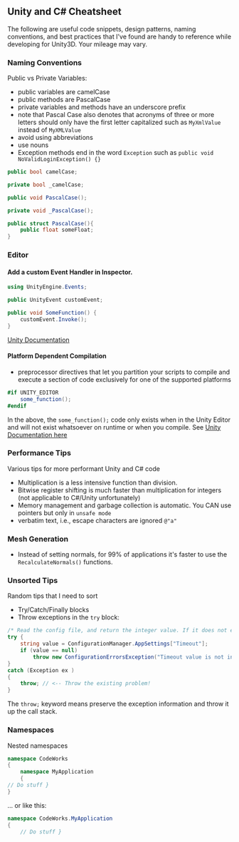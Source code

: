 ## Unity and C# Cheatsheet
The following are useful code snippets, design patterns, naming conventions, and best practices that I've found are handy to reference while developing for Unity3D. Your mileage may vary.

### Naming Conventions

Public vs Private Variables:
+ public variables are camelCase
+ public methods are PascalCase
+ private variables and methods have an underscore prefix
+ note that Pascal Case also denotes that acronyms of three or more letters should only have the first letter capitalized such as `MyXmlValue` instead of `MyXMLValue`
+ avoid using abbreviations
+ use nouns
+ Exception methods end in the word `Exception` such as `public void NoValidLoginException() {}`

```c#
public bool camelCase;

private bool _camelCase;

public void PascalCase();

private void _PascalCase();

public struct PascalCase(){
	public float someFloat;
}
```

### Editor

#### Add a custom Event Handler in Inspector.
```c#
using UnityEngine.Events;

public UnityEvent customEvent;

public void SomeFunction() {
	customEvent.Invoke();
}
```
[Unity Documentation](https://docs.unity3d.com/Manual/UnityEvents.html)

#### Platform Dependent Compilation
+ preprocessor directives that let you partition your scripts to compile and execute a section of code exclusively for one of the supported platforms

```c#
#if UNITY_EDITOR
	some_function();
#endif
```
In the above, the `some_function();` code only exists when in the Unity Editor and will not exist whatsoever on runtime or when you compile. See [Unity Documentation here](https://docs.unity3d.com/Manual/PlatformDependentCompilation.html)

### Performance Tips

Various tips for more performant Unity and C# code
+ Multiplication is a less intensive function than division.
+ Bitwise register shifting is much faster than multiplication for integers (not applicable to C#/Unity unfortunately)
+ Memory management and garbage collection is automatic. You CAN use pointers but only in `unsafe mode`
+ verbatim text, i.e., escape characters are ignored `@"a"`

### Mesh Generation
+ Instead of setting normals, for 99% of applications it's faster to use the `RecalculateNormals()` functions.

### Unsorted Tips
Random tips that I need to sort
+ Try/Catch/Finally blocks 
+ Throw exceptions in the `try` block:
```c#
/* Read the config file, and return the integer value. If it does not exist, then this is a problem! */
try {
    string value = ConfigurationManager.AppSettings["Timeout"];
	if (value == null)
		throw new ConfigurationErrorsException("Timeout value is not in the configuration file.");
}
catch (Exception ex )
{
    throw; // <-- Throw the existing problem!
}
```
The `throw;` keyword means preserve the exception information and throw it up the call stack.

### Namespaces

Nested namespaces
```c#
namespace CodeWorks
{
    namespace MyApplication
    {
// Do stuff }
}
```
... or like this:
```c#
namespace CodeWorks.MyApplication
{
    // Do stuff }
```
